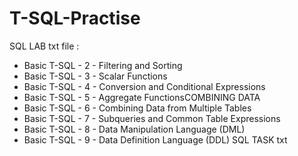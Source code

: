 # T-SQL-Practise
SQL LAB txt file :
- Basic T-SQL - 2 - Filtering and Sorting 
- Basic T-SQL - 3 - Scalar Functions
- Basic T-SQL - 4 - Conversion and Conditional Expressions
- Basic T-SQL - 5 - Aggregate FunctionsCOMBINING DATA
- Basic T-SQL - 6 - Combining Data from Multiple Tables
- Basic T-SQL - 7 - Subqueries and Common Table Expressions
- Basic T-SQL - 8 - Data Manipulation Language (DML)
- Basic T-SQL - 9 - Data Definition Language (DDL)
SQL TASK txt 
